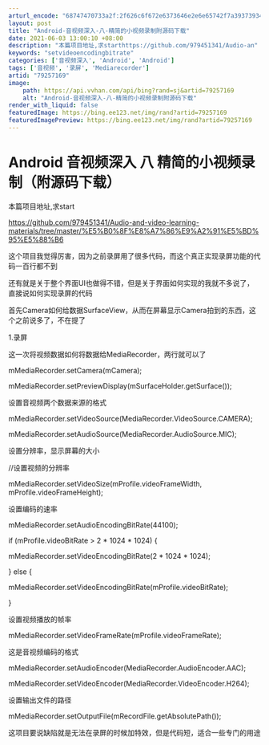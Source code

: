```yaml
---
arturl_encode: "68747470733a2f:2f626c6f672e6373646e2e6e65742f7a393739343531333431:2f61727469636c652f64657461696c732f3739323537313639"
layout: post
title: "Android-音视频深入-八-精简的小视频录制附源码下载"
date: 2021-06-03 13:00:10 +08:00
description: "本篇项目地址,求starthttps://github.com/979451341/Audio-an"
keywords: "setvideoencodingbitrate"
categories: ['音视频深入', 'Android', 'Android']
tags: ['音视频', '录屏', 'Mediarecorder']
artid: "79257169"
image:
    path: https://api.vvhan.com/api/bing?rand=sj&artid=79257169
    alt: "Android-音视频深入-八-精简的小视频录制附源码下载"
render_with_liquid: false
featuredImage: https://bing.ee123.net/img/rand?artid=79257169
featuredImagePreview: https://bing.ee123.net/img/rand?artid=79257169
---
```


# Android 音视频深入 八 精简的小视频录制（附源码下载）

本篇项目地址,求start
  
https://github.com/979451341/Audio-and-video-learning-materials/tree/master/%E5%B0%8F%E8%A7%86%E9%A2%91%E5%BD%95%E5%88%B6
  
  
这个项目我觉得厉害，因为之前录屏用了很多代码，而这个真正实现录屏功能的代码一百行都不到
  
  
还有就是关于整个界面UI也做得不错，但是关于界面如何实现的我就不多说了，直接说如何实现录屏的代码
  
  
首先Camera如何给数据SurfaceView，从而在屏幕显示Camera拍到的东西，这个之前说多了，不在提了
  
  
1.录屏
  
  
这一次将视频数据如何将数据给MediaRecorder，两行就可以了
  
mMediaRecorder.setCamera(mCamera);
  
mMediaRecorder.setPreviewDisplay(mSurfaceHolder.getSurface());
  
  
设置音视频两个数据来源的格式
  
mMediaRecorder.setVideoSource(MediaRecorder.VideoSource.CAMERA);
  
mMediaRecorder.setAudioSource(MediaRecorder.AudioSource.MIC);
  
  
  
设置分辨率，显示屏幕的大小
  
//设置视频的分辨率
  
mMediaRecorder.setVideoSize(mProfile.videoFrameWidth, mProfile.videoFrameHeight);
  
  
设置编码的速率
  
mMediaRecorder.setAudioEncodingBitRate(44100);
  
if (mProfile.videoBitRate > 2 \* 1024 \* 1024) {
  
mMediaRecorder.setVideoEncodingBitRate(2 \* 1024 \* 1024);
  
} else {
  
mMediaRecorder.setVideoEncodingBitRate(mProfile.videoBitRate);
  
}
  
  
设置视频播放的帧率
  
mMediaRecorder.setVideoFrameRate(mProfile.videoFrameRate);
  
  
这是音视频编码的格式
  
mMediaRecorder.setAudioEncoder(MediaRecorder.AudioEncoder.AAC);
  
mMediaRecorder.setVideoEncoder(MediaRecorder.VideoEncoder.H264);
  
  
设置输出文件的路径
  
mMediaRecorder.setOutputFile(mRecordFile.getAbsolutePath());
  
  
  
  
这项目要说缺陷就是无法在录屏的时候加特效，但是代码短，适合一些专门的用途